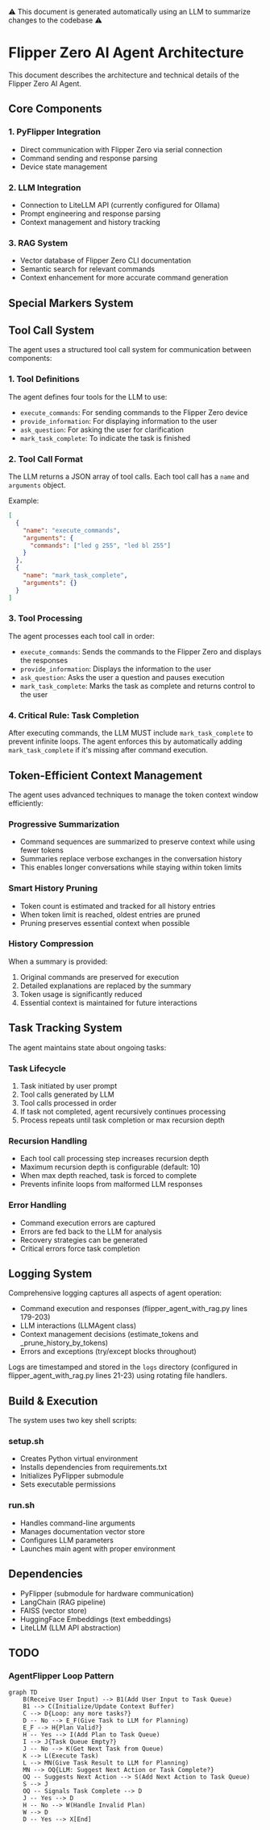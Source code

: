 ⚠️ This document is generated automatically using an LLM to summarize changes to the codebase ⚠️

# Flipper Zero AI Agent Architecture

This document describes the architecture and technical details of the Flipper Zero AI Agent.

## Core Components

### 1. PyFlipper Integration
- Direct communication with Flipper Zero via serial connection
- Command sending and response parsing
- Device state management

### 2. LLM Integration
- Connection to LiteLLM API (currently configured for Ollama)
- Prompt engineering and response parsing
- Context management and history tracking

### 3. RAG System
- Vector database of Flipper Zero CLI documentation
- Semantic search for relevant commands
- Context enhancement for more accurate command generation

## Special Markers System


## Tool Call System

The agent uses a structured tool call system for communication between components:

### 1. Tool Definitions
The agent defines four tools for the LLM to use:
- `execute_commands`: For sending commands to the Flipper Zero device
- `provide_information`: For displaying information to the user
- `ask_question`: For asking the user for clarification
- `mark_task_complete`: To indicate the task is finished

### 2. Tool Call Format
The LLM returns a JSON array of tool calls. Each tool call has a `name` and `arguments` object.

Example:
```json
[
  {
    "name": "execute_commands",
    "arguments": {
      "commands": ["led g 255", "led bl 255"]
    }
  },
  {
    "name": "mark_task_complete",
    "arguments": {}
  }
]
```

### 3. Tool Processing
The agent processes each tool call in order:
- `execute_commands`: Sends the commands to the Flipper Zero and displays the responses
- `provide_information`: Displays the information to the user
- `ask_question`: Asks the user a question and pauses execution
- `mark_task_complete`: Marks the task as complete and returns control to the user

### 4. Critical Rule: Task Completion
After executing commands, the LLM MUST include `mark_task_complete` to prevent infinite loops. The agent enforces this by automatically adding `mark_task_complete` if it's missing after command execution.

## Token-Efficient Context Management
The agent uses advanced techniques to manage the token context window efficiently:

### Progressive Summarization
- Command sequences are summarized to preserve context while using fewer tokens
- Summaries replace verbose exchanges in the conversation history
- This enables longer conversations while staying within token limits

### Smart History Pruning
- Token count is estimated and tracked for all history entries
- When token limit is reached, oldest entries are pruned
- Pruning preserves essential context when possible

### History Compression
When a summary is provided:
1. Original commands are preserved for execution
2. Detailed explanations are replaced by the summary
3. Token usage is significantly reduced
4. Essential context is maintained for future interactions

## Task Tracking System

The agent maintains state about ongoing tasks:

### Task Lifecycle
1. Task initiated by user prompt
2. Tool calls generated by LLM
3. Tool calls processed in order
4. If task not completed, agent recursively continues processing
5. Process repeats until task completion or max recursion depth

### Recursion Handling
- Each tool call processing step increases recursion depth
- Maximum recursion depth is configurable (default: 10)
- When max depth reached, task is forced to complete
- Prevents infinite loops from malformed LLM responses

### Error Handling
- Command execution errors are captured
- Errors are fed back to the LLM for analysis
- Recovery strategies can be generated
- Critical errors force task completion

## Logging System


Comprehensive logging captures all aspects of agent operation:

- Command execution and responses (flipper_agent_with_rag.py lines 179-203)
- LLM interactions (LLMAgent class)
- Context management decisions (estimate_tokens and _prune_history_by_tokens)
- Errors and exceptions (try/except blocks throughout)

Logs are timestamped and stored in the `logs` directory (configured in flipper_agent_with_rag.py lines 21-23) using rotating file handlers.

## Build & Execution

The system uses two key shell scripts:

### setup.sh
- Creates Python virtual environment
- Installs dependencies from requirements.txt
- Initializes PyFlipper submodule
- Sets executable permissions

### run.sh
- Handles command-line arguments
- Manages documentation vector store
- Configures LLM parameters
- Launches main agent with proper environment

## Dependencies

- PyFlipper (submodule for hardware communication)
- LangChain (RAG pipeline)
- FAISS (vector store)
- HuggingFace Embeddings (text embeddings)
- LiteLLM (LLM API abstraction)
## TODO

### AgentFlipper Loop Pattern

```mermaid
graph TD
    B(Receive User Input) --> B1(Add User Input to Task Queue)
    B1 --> C(Initialize/Update Context Buffer)
    C --> D{Loop: any more tasks?}
    D -- No --> E_F(Give Task to LLM for Planning)
    E_F --> H{Plan Valid?}
    H -- Yes --> I(Add Plan to Task Queue)
    I --> J{Task Queue Empty?}
    J -- No --> K(Get Next Task from Queue)
    K --> L(Execute Task)
    L --> MN(Give Task Result to LLM for Planning)
    MN --> OQ{LLM: Suggest Next Action or Task Complete?}
    OQ -- Suggests Next Action --> S(Add Next Action to Task Queue)
    S --> J
    OQ -- Signals Task Complete --> D
    J -- Yes --> D
    H -- No --> W(Handle Invalid Plan)
    W --> D
    D -- Yes --> X[End]
```